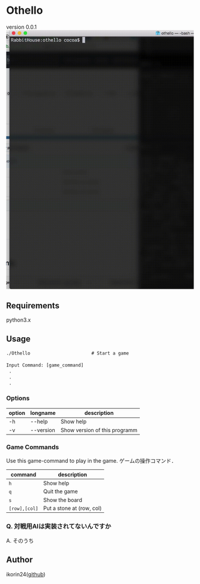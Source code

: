 # Othello

version 0.0.1
![demo](https://github.com/ikorin24/othello/blob/media/demo.gif)

## Requirements

python3.x

## Usage

```
./Othello                       # Start a game

Input Command: [game_command]
 .
 .
 .    
```

### Options
| option | longname  | description                   |
| ------ | --------- | ----------------------------- |
| -h     | --help    | Show help                     |
| -v     | --version | Show version of this programm |

### Game Commands

Use this game-command to play in the game.
ゲームの操作コマンド．

| command       | description               |
| ------------- | ------------------------- |
| `h`           | Show help                 |
| `q`           | Quit the game             |
| `s`           | Show the board            |
| `[row],[col]` | Put a stone at (row, col) |

### Q. 対戦用AIは実装されてないんですか

A. そのうち

## Author

ikorin24([github](https://github.com/ikorin24))
